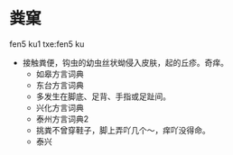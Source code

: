 # 粪窠
fen5 ku1
txe:fen5 ku
+ 接触粪便，钩虫的幼虫丝状蚴侵入皮肤，起的丘疹。奇痒。
  * 如皋方言词典
  * 东台方言词典
  + 多发生在脚底、足背、手指或足趾间。
  * 兴化方言词典
  * 泰州方言词典2
  - 挑粪不曾穿鞋子，脚上弄吖几个～，痒吖没得命。
  * 泰兴
